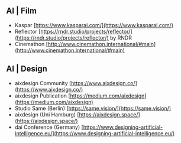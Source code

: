 ## AI | Film

- Kaspar [https://www.kasparai.com/](https://www.kasparai.com/)
- Reflector [https://rndr.studio/projects/reflector/](https://rndr.studio/projects/reflector/) by RNDR
- Cinemathon [http://www.cinemathon.international/#main](http://www.cinemathon.international/#main)

## AI | Design

- aixdesign Community [https://www.aixdesign.co/](https://www.aixdesign.co/)
- aixdesign Publication [https://medium.com/aixdesign](https://medium.com/aixdesign)
- Studio Same (Berlin) [https://same.vision/](https://same.vision/)
- aixdesign (Uni Hamburg) [https://aixdesign.space/](https://aixdesign.space/)
- dai Conference (Germany) [https://www.designing-artificial-intelligence.eu/](https://www.designing-artificial-intelligence.eu/)

